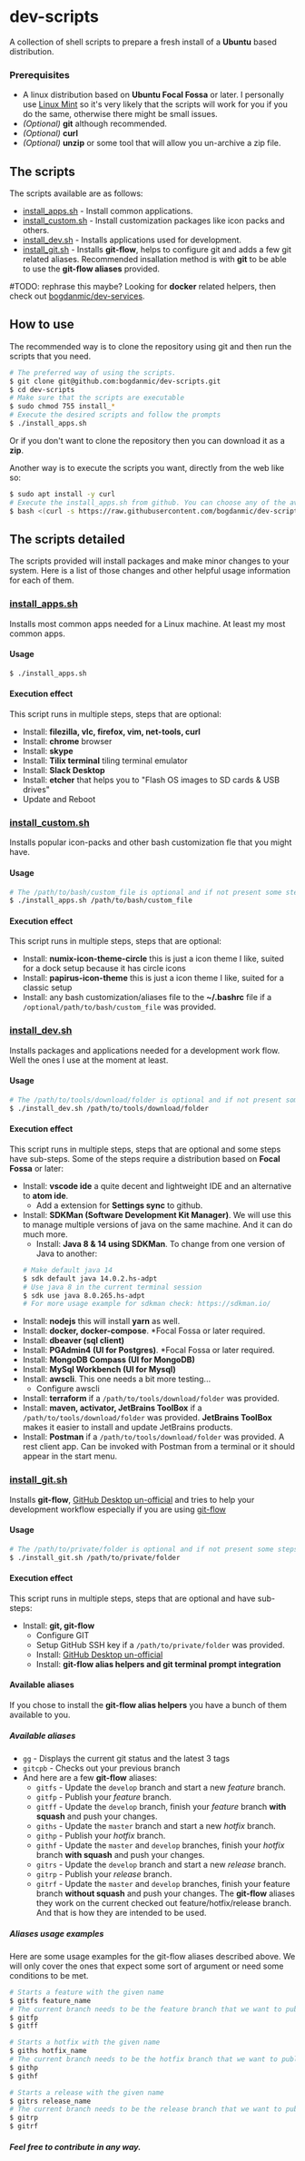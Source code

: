dev-scripts
==============

A collection of shell scripts to prepare a fresh install of a **Ubuntu** based 
distribution.

### Prerequisites
- A linux distribution based on **Ubuntu Focal Fossa** or later. I personally 
use [Linux Mint](https://linuxmint.com/) so it's very likely that the scripts 
will work for you if you do the same, otherwise there might be small issues.
- *(Optional)* **git** although recommended.
- *(Optional)* **curl**
- *(Optional)* **unzip** or some tool that will allow you un-archive a zip file.

## The scripts
The scripts available are as follows:
- [install_apps.sh](install_apps.sh) - Install common applications.
- [install_custom.sh](install_custom.sh) - Install customization packages like 
icon packs and others.
- [install_dev.sh](install_dev.sh) - Installs applications used for development.
- [install_git.sh](install_git.sh) - Installs **git-flow**, helps to configure 
git and adds a few git related aliases. Recommended insallation method is with 
**git** to be able to use the **git-flow aliases** provided.

#TODO: rephrase this maybe?
Looking for **docker** related helpers, then check out [bogdanmic/dev-services](https://github.com/bogdanmic/dev-services).

## How to use
The recommended way is to clone the repository using git and then run the scripts
that you need.
```bash
# The preferred way of using the scripts.
$ git clone git@github.com:bogdanmic/dev-scripts.git
$ cd dev-scripts
# Make sure that the scripts are executable
$ sudo chmod 755 install_*
# Execute the desired scripts and follow the prompts
$ ./install_apps.sh
```
Or if you don't want to clone the repository then you can download it as a **zip**.

Another way is to execute the scripts you want, directly from the web like so:
```bash
$ sudo apt install -y curl
# Execute the install_apps.sh from github. You can choose any of the available scripts
$ bash <(curl -s https://raw.githubusercontent.com/bogdanmic/dev-scripts/master/install_apps.sh)
```

## The scripts detailed
The scripts provided will install packages and make minor changes to your system.
Here is a list of those changes and other helpful usage information for each
of them.

### [install_apps.sh](install_apps.sh)
Installs most common apps needed for a Linux machine. At least my most common apps.
#### Usage
```bash
$ ./install_apps.sh
```
#### Execution effect
This script runs in multiple steps, steps that are optional:
- Install: **filezilla, vlc, firefox, vim, net-tools, curl**
- Install: **chrome** browser
- Install: **skype**
- Install: **Tilix terminal** tiling terminal emulator
- Install: **Slack Desktop**
- Install: **etcher** that helps you to "Flash OS images to SD cards & USB drives"
- Update and Reboot

### [install_custom.sh](install_custom.sh)
Installs popular icon-packs and other bash customization fle that you might have.
#### Usage
```bash
# The /path/to/bash/custom_file is optional and if not present some steps will be skipped
$ ./install_apps.sh /path/to/bash/custom_file
```
#### Execution effect
This script runs in multiple steps, steps that are optional:
- Install: **numix-icon-theme-circle** this is just a icon theme I like, suited 
for a dock setup because it has circle icons
- Install: **papirus-icon-theme** this is just a icon theme I like, suited for 
a classic setup
- Install: any bash customization/aliases file to the **~/.bashrc** file if 
a ```/optional/path/to/bash/custom_file``` was provided.

### [install_dev.sh](install_dev.sh)
Installs packages and applications needed for a development work flow. Well the
ones I use at the moment at least.
#### Usage
```bash
# The /path/to/tools/download/folder is optional and if not present some steps will be skipped
$ ./install_dev.sh /path/to/tools/download/folder
```
#### Execution effect
This script runs in multiple steps, steps that are optional and some steps 
have sub-steps. Some of the steps require a distribution based on **Focal Fossa**
or later:
- Install: **vscode ide** a quite decent and lightweight IDE and an alternative 
to **atom ide**.
  - Add a extension for **Settings sync** to github.
- Install: **SDKMan (Software Development Kit Manager)**. We will use this to 
manage multiple versions of java on the same machine. And it can do much more.
  - Install: **Java 8 & 14 using SDKMan**. To change from one version of Java to 
  another:
  ```bash
  # Make default java 14
  $ sdk default java 14.0.2.hs-adpt
  # Use java 8 in the current terminal session
  $ sdk use java 8.0.265.hs-adpt
  # For more usage example for sdkman check: https://sdkman.io/
  ```
- Install: **nodejs** this will install **yarn** as well.
- Install: **docker, docker-compose**. *Focal Fossa or later required.
- Install: **dbeaver (sql client)**
- Install: **PGAdmin4 (UI for Postgres)**. *Focal Fossa or later required.
- Install: **MongoDB Compass (UI for MongoDB)**
- Install: **MySql Workbench (UI for Mysql)**
- Install: **awscli**. This one needs a bit more testing...
  - Configure awscli
- Install: **terraform** if a ```/path/to/tools/download/folder``` was provided.
- Install: **maven, activator, JetBrains ToolBox** if a ```/path/to/tools/download/folder```
 was provided. **JetBrains ToolBox** makes it easier to install and update 
 JetBrains products.
- Install: **Postman** if a ```/path/to/tools/download/folder``` was provided.
A rest client app. Can be invoked with Postman from a terminal or it should 
appear in the start menu.

### [install_git.sh](install_git.sh)
Installs **git-flow**, [GitHub Desktop un-official](https://github.com/shiftkey/desktop/releases)
and tries to help your development workflow especially if you are using 
[git-flow](https://nvie.com/posts/a-successful-git-branching-model/)
#### Usage
```bash
# The /path/to/private/folder is optional and if not present some steps will be skipped
$ ./install_git.sh /path/to/private/folder
```
#### Execution effect
This script runs in multiple steps, steps that are optional and have sub-steps:
- Install: **git, git-flow**
  - Configure  GIT
  - Setup GitHub SSH key if a ```/path/to/private/folder``` was provided.
  - Install: [GitHub Desktop un-official](https://github.com/shiftkey/desktop/releases)
  - Install: **git-flow alias helpers and git terminal prompt integration**

#### Available aliases
If you chose to install the **git-flow alias helpers** you have a bunch of them
available to you.
##### Available aliases
- ```gg``` - Displays the current git status and the latest 3 tags
- ```gitcpb``` - Checks out your previous branch
- And here are a few **git-flow** aliases:
  - ```gitfs``` - Update the ```develop``` branch and start a new *feature* branch.
  - ```gitfp``` - Publish your *feature* branch.
  - ```gitff``` - Update the ```develop``` branch, finish your *feature* branch
  **with squash** and push your changes. 
  - ```giths``` - Update the ```master``` branch and start a new *hotfix* branch.
  - ```githp``` - Publish your *hotfix* branch.
  - ```githf``` - Update the ```master``` and ```develop``` branches, finish your
   *hotfix* branch **with squash** and push your changes. 
  - ```gitrs``` - Update the ```develop``` branch and start a new *release* branch.
  - ```gitrp``` - Publish your *release* branch.
  - ```gitrf``` - Update the ```master``` and ```develop``` branches, finish your
   feature branch **without squash** and push your changes. 
The **git-flow** aliases they work on the current checked out feature/hotfix/release
branch. And that is how they are intended to be used.
##### Aliases usage examples
Here are some usage examples for the git-flow aliases described above. We will 
only cover the ones that expect some sort of argument or need some conditions
to be met.
```bash
# Starts a feature with the given name
$ gitfs feature_name
# The current branch needs to be the feature branch that we want to publish/finish
$ gitfp
$ gitff

# Starts a hotfix with the given name
$ giths hotfix_name
# The current branch needs to be the hotfix branch that we want to publish/finish
$ githp
$ githf

# Starts a release with the given name
$ gitrs release_name
# The current branch needs to be the release branch that we want to publish/finish
$ gitrp
$ gitrf
```
##### ***Feel free to contribute in any way.***

